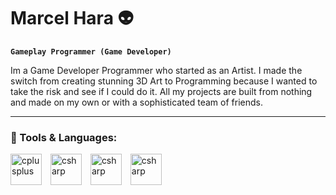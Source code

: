 # Marcel Hara 👽

**`Gameplay Programmer (Game Developer)`**

Im a Game Developer Programmer who started as an Artist. I made the switch from creating stunning 3D Art to Programming because I wanted to take the risk and see if I could do it. All my projects are built from nothing and made on my own or with a sophisticated team of friends.

---
### 🔧 Tools & Languages:

<img align="middle" alt="cplusplus" width="50px" src="https://cdn.jsdelivr.net/gh/devicons/devicon/icons/cplusplus/cplusplus-original.svg" style="padding-right:10px;"/>  

<img align="middle" alt="csharp" width="50px" src="https://cdn.jsdelivr.net/gh/devicons/devicon/icons/csharp/csharp-original.svg" style="padding-right:10px;"/>

<img align="middle" alt="csharp" width="50px" src="https://cdn.jsdelivr.net/gh/devicons/devicon/icons/unity/unity-original.svg" style="padding-right:10px;"/>

<img align="middle" alt="csharp" width="50px" src="https://cdn.jsdelivr.net/gh/devicons/devicon/icons/unrealengine/unrealengine-original.svg" style="padding-right:10px;"/>

#


